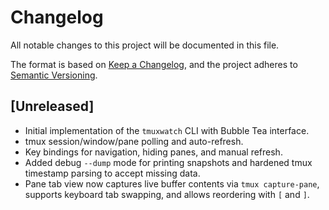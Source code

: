# Changelog

All notable changes to this project will be documented in this file.

The format is based on [Keep a Changelog](https://keepachangelog.com/en/1.1.0/), and the project adheres to [Semantic Versioning](https://semver.org/spec/v2.0.0.html).

## [Unreleased]

- Initial implementation of the `tmuxwatch` CLI with Bubble Tea interface.
- tmux session/window/pane polling and auto-refresh.
- Key bindings for navigation, hiding panes, and manual refresh.
- Added debug `--dump` mode for printing snapshots and hardened tmux timestamp parsing to accept missing data.
- Pane tab view now captures live buffer contents via `tmux capture-pane`, supports keyboard tab swapping, and allows reordering with `[` and `]`.

